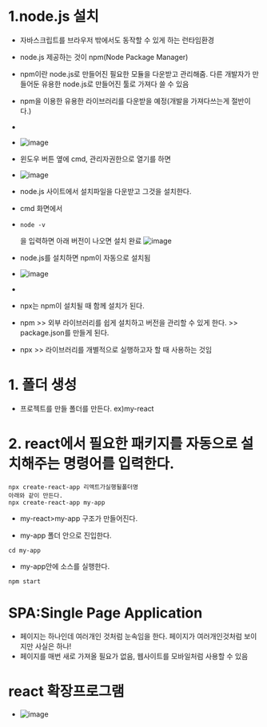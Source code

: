 # 1.node.js 설치
* 자바스크립트를 브라우저 밖에서도 동작할 수 있게 하는 런타임환경
* node.js 제공하는 것이 npm(Node Package Manager)
* npm이란 node.js로 만들어진 필요한 모듈을 다운받고 관리해줌. 다른 개발자가 만들어둔 유용한 node.js로 만들어진 툴로 가져다 쓸 수 있음
* npm을 이용한 유용한 라이브러리를 다운받을 예정(개발을 가져다쓰는게 절반이다.)
* 
* ![image](https://github.com/leegowoon/react/assets/145514701/fc6ac50d-86ae-45c7-b8ad-b856742e66df)

* 윈도우 버튼 옆에 cmd, 관리자권한으로 열기를 하면
* ![image](https://github.com/leegowoon/react/assets/145514701/319ac964-742a-4c8e-87be-6eac64f6affa)

* node.js 사이트에서 설치파일을 다운받고 그것을 설치한다.
* cmd 화면에서
* ```
  node -v
  ```
  을 입력하면 아래 버전이 나오면 설치 완료
  ![image](https://github.com/leegowoon/react/assets/145514701/537befd1-a39f-4f71-8d8f-f14725bcdb6c)
* node.js를 설치하면 npm이 자동으로 설치됨
* ![image](https://github.com/leegowoon/react/assets/145514701/e4d49c1d-0377-4ba9-9865-f159e9efd2ee)
* 
* npx는 npm이 설치될 때 함께 설치가 된다.
* npm >> 외부 라이브러리를 쉽게 설치하고 버전을 관리할 수 있게 한다. >> package.json를 만들게 된다.
* npx >> 라이브러리를 개별적으로 실행하고자 할 때 사용하는 것임

# 1. 폴더 생성
- 프로젝트를 만들 폴더를 만든다. ex)my-react
# 2. react에서 필요한 패키지를 자동으로 설치해주는 명령어를 입력한다.
```
npx create-react-app 리액트가실행될폴더명
아래와 같이 만든다.
npx create-react-app my-app
```
- my-react>my-app 구조가 만들어진다.

- my-app 폴더 안으로 진입한다.
```
cd my-app
```
- my-app안에 소스를 실행한다.
```
npm start
```

# SPA:Single Page Application
- 페이지는 하나인데 여러개인 것처럼 눈속임을 한다. 페이지가 여러개인것처럼 보이지만 사실은 하나!
- 페이지를 매번 새로 가져올 필요가 없음, 웹사이트를 모바일처럼 사용할 수 있음

# react 확장프로그램
- ![image](https://github.com/leegowoon/react/assets/145514701/0cf7aaef-43af-47e9-bd1d-f06855dd10b5)





